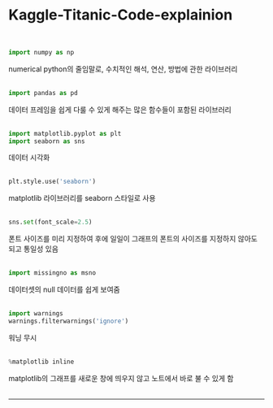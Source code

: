 # Kaggle-Titanic-Code-explainion<br/>

<br/>

```python 
import numpy as np
```
numerical python의 줄임말로,  수치적인 해석, 연산, 방법에 관한 라이브러리<br/><br/>


```python
import pandas as pd
```
데이터 프레임을 쉽게 다룰 수 있게 해주는 많은 함수들이 포함된 라이브러리<br/><br/>


```python
import matplotlib.pyplot as plt
import seaborn as sns
```
데이터 시각화<br/><br/>


```python
plt.style.use('seaborn')
```
matplotlib 라이브러리를 seaborn 스타일로 사용<br/><br/>


```python
sns.set(font_scale=2.5)
```
폰트 사이즈를 미리 지정하여 후에 일일이 그래프의 폰트의 사이즈를 지정하지 않아도 되고 통일성 있음<br/><br/>


```python
import missingno as msno
```
데이터셋의 null 데이터를 쉽게 보여줌<br/><br/>


```python
import warnings
warnings.filterwarnings('ignore')
```
워닝 무시<br/><br/>


```python
%matplotlib inline
```
matplotlib의 그래프를 새로운 창에 띄우지 않고 노트에서 바로 불 수 있게 함<br/><br/>

---


